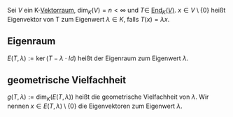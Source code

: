 Sei $V$ ein K-[Vektorraum](Vektorraum.md), $\dim_K(V)=n<\infty$ und $T\in$ [End$_K(V)$](lineare%20Abbildung.md#Endomorphismus). $x\in V\setminus \{0\}$ heißt Eigenvektor von T zum Eigenwert $\lambda \in K$, falls $T(x)=\lambda x$.
## Eigenraum
$E(T,\lambda):=\ker(T-\lambda\cdot Id)$ heißt der Eigenraum zum Eigenwert $\lambda$.
## geometrische Vielfachheit
$g(T,\lambda):=\dim_K(E(T,\lambda))$ heißt die geometrische Vielfachheit von $\lambda$. Wir nennen $x\in E(T,\lambda)\setminus \{0\}$ die Eigenvektoren zum Eigenwert $\lambda$.